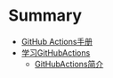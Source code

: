 # Summary

* [GitHub Actions手册](README.md)
* [学习GitHubActions](04学习GitHubActions/README.md)
	* [GitHubActions简介](04学习GitHubActions/01GitHubActions简介.md)

